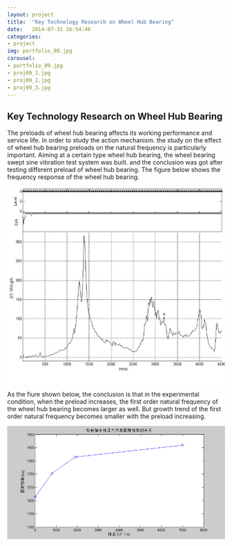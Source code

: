 ```yaml
---
layout: project
title:  "Key Technology Research on Wheel Hub Bearing"
date:   2014-07-31 16:54:46
categories:
- project
img: portfolio_09.jpg
carousel:
- portfolio_09.jpg
- proj09_1.jpg
- proj09_2.jpg
- proj09_3.jpg
---
```

Key Technology Research on Wheel Hub Bearing
-----------------
The preloads of wheel hub bearing affects its working performance and service life. In order to study the action mechanism. the study on the effect of wheel hub bearing preloads on the natural frequency is particularly important. Aiming at a certain type wheel hub bearing, the wheel bearing swept sine vibration test system was built. and the conclusion was got after testing different preload of wheel hub bearing. The figure below shows the frequency response of the wheel hub bearing.

![proj09_2](/assets/img/project/carousel/proj09_2.jpg)

As the fiure shown below, the conclusion is that in the experimental condition, when the preload increases, the first order natural frequency of the wheel hub bearing becomes larger as well. But growth trend of the first order natural frequency becomes smaller with the preload increasing. 

![proj09_3](/assets/img/project/carousel/proj09_3.jpg)